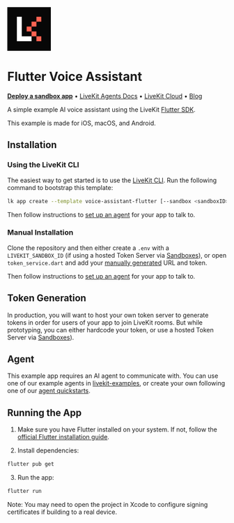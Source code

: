 <a href="https://livekit.io/">
  <img src="./.github/assets/livekit-mark.png" alt="LiveKit logo" width="100" height="100">
</a>

# Flutter Voice Assistant

<p>
  <a href="https://cloud.livekit.io/projects/p_/sandbox"><strong>Deploy a sandbox app</strong></a>
  •
  <a href="https://docs.livekit.io/agents/overview/">LiveKit Agents Docs</a>
  •
  <a href="https://livekit.io/cloud">LiveKit Cloud</a>
  •
  <a href="https://blog.livekit.io/">Blog</a>
</p>

A simple example AI voice assistant using the LiveKit [Flutter SDK](https://github.com/livekit/client-sdk-flutter).

This example is made for iOS, macOS, and Android.

## Installation

### Using the LiveKit CLI

The easiest way to get started is to use the [LiveKit CLI](https://docs.livekit.io/home/cli/cli-setup/). Run the following command to bootstrap this template:

```bash
lk app create --template voice-assistant-flutter [--sandbox <sandboxID>]
```

Then follow instructions to [set up an agent](#agent) for your app to talk to.

### Manual Installation

Clone the repository and then either create a `.env` with a `LIVEKIT_SANDBOX_ID` (if using a hosted Token Server via [Sandboxes](https://cloud.livekit.io/projects/p_/sandbox)), or open `token_service.dart` and add your [manually generated](#token-generation) URL and token.

Then follow instructions to [set up an agent](#agent) for your app to talk to.

## Token Generation

In production, you will want to host your own token server to generate tokens in order for users of your app to join LiveKit rooms. But while prototyping, you can either hardcode your token, or use a hosted Token Server via [Sandboxes](https://cloud.livekit.io/projects/p_/sandbox)). 

## Agent

This example app requires an AI agent to communicate with. You can use one of our example agents in [livekit-examples](https://github.com/livekit-examples/), or create your own following one of our [agent quickstarts](https://docs.livekit.io/agents/quickstart/).

## Running the App

1. Make sure you have Flutter installed on your system. If not, follow the [official Flutter installation guide](https://docs.flutter.dev/get-started/install).

2. Install dependencies:
```bash
flutter pub get
```

3. Run the app:
```bash
flutter run
```

Note: You may need to open the project in Xcode to configure signing certificates if building to a real device.
